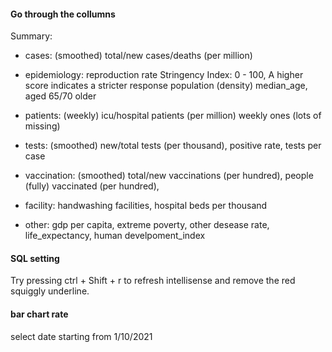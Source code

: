 
#### Go through the collumns
Summary: 
* cases: (smoothed) total/new cases/deaths (per million)

* epidemiology: 
reproduction rate
Stringency Index: 0 - 100, A higher score indicates a stricter response
population (density)
median_age, aged 65/70 older  

* patients: (weekly) icu/hospital patients (per million)
weekly ones (lots of missing)

* tests: (smoothed) new/total tests (per thousand), positive rate, tests per case

* vaccination: (smoothed) total/new vaccinations (per hundred), people (fully) vaccinated (per hundred), 

* facility: handwashing facilities, hospital beds per thousand

* other: gdp per capita, extreme poverty, other desease rate, life_expectancy, human develpoment_index


#### SQL setting
Try pressing ctrl + Shift + r to refresh intellisense and remove the red squiggly underline.


#### bar chart rate
select date starting from 1/10/2021


